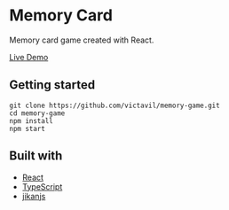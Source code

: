# Memory Card

Memory card game created with React.

[Live Demo](https://victavila.github.io/memory-game/)

## Getting started
```
git clone https://github.com/victavil/memory-game.git
cd memory-game
npm install
npm start
```

## Built with
- [React](https://reactjs.org/)
- [TypeScript](https://www.typescriptlang.org/)
- [jikanjs](https://github.com/zuritor/jikanjs/)